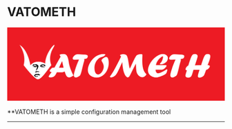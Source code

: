 # VATOMETH

<p align="center">
    <img src="img/vatometh_icon.jpg"></img>
</p>
 
 **VATOMETH is a simple configuration management tool
 
 <hr>
 
